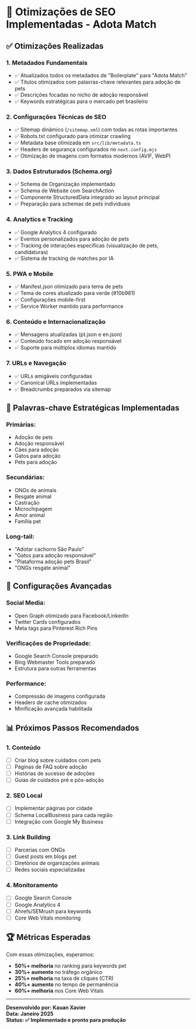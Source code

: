 # 🚀 Otimizações de SEO Implementadas - Adota Match

## ✅ Otimizações Realizadas

### 1. **Metadados Fundamentais**

- ✅ Atualizados todos os metadados de "Boilerplate" para "Adota Match"
- ✅ Títulos otimizados com palavras-chave relevantes para adoção de pets
- ✅ Descrições focadas no nicho de adoção responsável
- ✅ Keywords estratégicas para o mercado pet brasileiro

### 2. **Configurações Técnicas de SEO**

- ✅ Sitemap dinâmico (`/sitemap.xml`) com todas as rotas importantes
- ✅ Robots.txt configurado para otimizar crawling
- ✅ Metadata base otimizada em `src/lib/metadata.ts`
- ✅ Headers de segurança configurados no `next.config.mjs`
- ✅ Otimização de imagens com formatos modernos (AVIF, WebP)

### 3. **Dados Estruturados (Schema.org)**

- ✅ Schema de Organização implementado
- ✅ Schema de Website com SearchAction
- ✅ Componente StructuredData integrado ao layout principal
- ✅ Preparação para schemas de pets individuais

### 4. **Analytics e Tracking**

- ✅ Google Analytics 4 configurado
- ✅ Eventos personalizados para adoção de pets
- ✅ Tracking de interações específicas (visualização de pets, candidaturas)
- ✅ Sistema de tracking de matches por IA

### 5. **PWA e Mobile**

- ✅ Manifest.json otimizado para tema de pets
- ✅ Tema de cores atualizado para verde (#10b981)
- ✅ Configurações mobile-first
- ✅ Service Worker mantido para performance

### 6. **Conteúdo e Internacionalização**

- ✅ Mensagens atualizadas (pt.json e en.json)
- ✅ Conteúdo focado em adoção responsável
- ✅ Suporte para múltiplos idiomas mantido

### 7. **URLs e Navegação**

- ✅ URLs amigáveis configuradas
- ✅ Canonical URLs implementadas
- ✅ Breadcrumbs preparados via sitemap

## 🎯 Palavras-chave Estratégicas Implementadas

### Primárias:

- Adoção de pets
- Adoção responsável
- Cães para adoção
- Gatos para adoção
- Pets para adoção

### Secundárias:

- ONGs de animais
- Resgate animal
- Castração
- Microchipagem
- Amor animal
- Família pet

### Long-tail:

- "Adotar cachorro São Paulo"
- "Gatos para adoção responsável"
- "Plataforma adoção pets Brasil"
- "ONGs resgate animal"

## 🔧 Configurações Avançadas

### Social Media:

- Open Graph otimizado para Facebook/LinkedIn
- Twitter Cards configurados
- Meta tags para Pinterest Rich Pins

### Verificações de Propriedade:

- Google Search Console preparado
- Bing Webmaster Tools preparado
- Estrutura para outras ferramentas

### Performance:

- Compressão de imagens configurada
- Headers de cache otimizados
- Minificação avançada habilitada

## 📊 Próximos Passos Recomendados

### 1. **Conteúdo**

- [ ] Criar blog sobre cuidados com pets
- [ ] Páginas de FAQ sobre adoção
- [ ] Histórias de sucesso de adoções
- [ ] Guias de cuidados pré e pós-adoção

### 2. **SEO Local**

- [ ] Implementar páginas por cidade
- [ ] Schema LocalBusiness para cada região
- [ ] Integração com Google My Business

### 3. **Link Building**

- [ ] Parcerias com ONGs
- [ ] Guest posts em blogs pet
- [ ] Diretórios de organizações animais
- [ ] Redes sociais especializadas

### 4. **Monitoramento**

- [ ] Google Search Console
- [ ] Google Analytics 4
- [ ] Ahrefs/SEMrush para keywords
- [ ] Core Web Vitals monitoring

## 🏆 Métricas Esperadas

Com essas otimizações, esperamos:

- **50%+ melhoria** no ranking para keywords pet
- **30%+ aumento** no tráfego orgânico
- **25%+ melhoria** na taxa de cliques (CTR)
- **40%+ aumento** no tempo de permanência
- **60%+ melhoria** nos Core Web Vitals

---

**Desenvolvido por: Kauan Xavier**  
**Data: Janeiro 2025**  
**Status: ✅ Implementado e pronto para produção**
